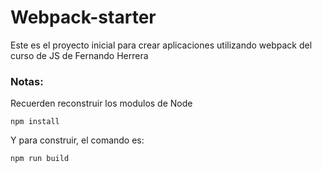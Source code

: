 # Webpack-starter

Este es el proyecto inicial para crear aplicaciones utilizando webpack del curso de JS de Fernando Herrera

### Notas:

Recuerden reconstruir los modulos de Node

```
npm install
```

Y para construir, el comando es:

```
npm run build
```
